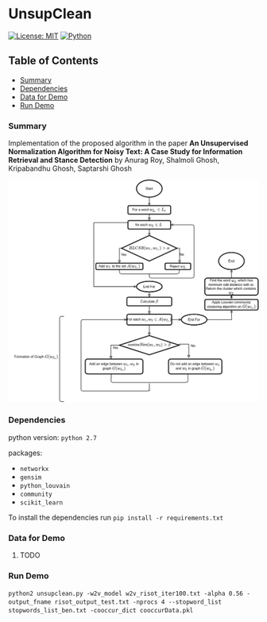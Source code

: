 # UnsupClean
[![License: MIT](https://img.shields.io/badge/License-MIT-yellow.svg)](https://opensource.org/licenses/MIT)
[![Python](https://img.shields.io/badge/python-2.7-blue.svg)](https://www.python.org/)


## Table of Contents

* [Summary](#summary)
* [Dependencies](#dependencies)
* [Data for Demo](#data-for-demo)
* [Run Demo](#run-demo)

### Summary
Implementation of the proposed algorithm in the paper **An Unsupervised Normalization Algorithm for Noisy Text: A Case Study for Information Retrieval and Stance Detection** by Anurag Roy, Shalmoli Ghosh, Kripabandhu Ghosh, Saptarshi Ghosh

![UnsupClean](UnsupClean.png "Flow-chart of UnsupClean")

### Dependencies
python version: `python 2.7`

packages: 
- `networkx`
- `gensim`
- `python_louvain`
- `community`
- `scikit_learn`

To install the dependencies run `pip install -r requirements.txt`

### Data for Demo
1. TODO
  
### Run Demo
`python2 unsupclean.py -w2v_model w2v_risot_iter100.txt -alpha 0.56 -output_fname risot_output_test.txt -nprocs 4 --stopword_list stopwords_list_ben.txt -cooccur_dict cooccurData.pkl`




